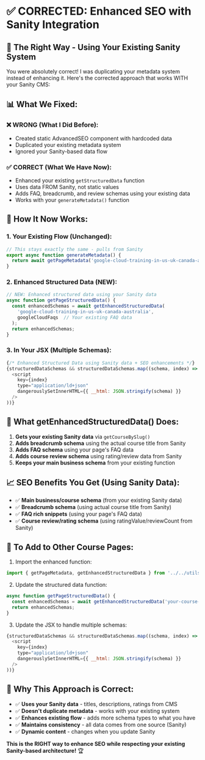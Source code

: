 # ✅ CORRECTED: Enhanced SEO with Sanity Integration

## 🎯 **The Right Way - Using Your Existing Sanity System**

You were absolutely correct! I was duplicating your metadata system instead of enhancing it. Here's the corrected approach that works WITH your Sanity CMS:

## 📊 **What We Fixed:**

### **❌ WRONG (What I Did Before):**
- Created static AdvancedSEO component with hardcoded data
- Duplicated your existing metadata system
- Ignored your Sanity-based data flow

### **✅ CORRECT (What We Have Now):**
- Enhanced your existing `getStructuredData` function
- Uses data FROM Sanity, not static values
- Adds FAQ, breadcrumb, and review schemas using your existing data
- Works with your `generateMetadata()` function

## 🚀 **How It Now Works:**

### **1. Your Existing Flow (Unchanged):**
```javascript
// This stays exactly the same - pulls from Sanity
export async function generateMetadata() {
  return await getPageMetadata('google-cloud-training-in-us-uk-canada-australia');
}
```

### **2. Enhanced Structured Data (NEW):**
```javascript
// NEW: Enhanced structured data using your Sanity data
async function getPageStructuredData() {
  const enhancedSchemas = await getEnhancedStructuredData(
    'google-cloud-training-in-us-uk-canada-australia', 
    googleCloudFaqs  // Your existing FAQ data
  );
  return enhancedSchemas;
}
```

### **3. In Your JSX (Multiple Schemas):**
```javascript
{/* Enhanced Structured Data using Sanity data + SEO enhancements */}
{structuredDataSchemas && structuredDataSchemas.map((schema, index) => (
  <script
    key={index}
    type="application/ld+json"
    dangerouslySetInnerHTML={{ __html: JSON.stringify(schema) }}
  />
))}
```

## 🎯 **What getEnhancedStructuredData() Does:**

1. **Gets your existing Sanity data** via `getCourseBySlug()`
2. **Adds breadcrumb schema** using the actual course title from Sanity
3. **Adds FAQ schema** using your page's FAQ data
4. **Adds course review schema** using rating/review data from Sanity
5. **Keeps your main business schema** from your existing function

## 📈 **SEO Benefits You Get (Using Sanity Data):**

- ✅ **Main business/course schema** (from your existing Sanity data)
- ✅ **Breadcrumb schema** (using actual course title from Sanity)
- ✅ **FAQ rich snippets** (using your page's FAQ data)
- ✅ **Course review/rating schema** (using ratingValue/reviewCount from Sanity)

## 🔧 **To Add to Other Course Pages:**

1. Import the enhanced function:
```javascript
import { getPageMetadata, getEnhancedStructuredData } from '../../utils/metadata';
```

2. Update the structured data function:
```javascript
async function getPageStructuredData() {
  const enhancedSchemas = await getEnhancedStructuredData('your-course-slug', yourCourseFaqs);
  return enhancedSchemas;
}
```

3. Update the JSX to handle multiple schemas:
```javascript
{structuredDataSchemas && structuredDataSchemas.map((schema, index) => (
  <script
    key={index}
    type="application/ld+json"
    dangerouslySetInnerHTML={{ __html: JSON.stringify(schema) }}
  />
))}
```

## 🎯 **Why This Approach is Correct:**

- ✅ **Uses your Sanity data** - titles, descriptions, ratings from CMS
- ✅ **Doesn't duplicate metadata** - works with your existing system
- ✅ **Enhances existing flow** - adds more schema types to what you have
- ✅ **Maintains consistency** - all data comes from one source (Sanity)
- ✅ **Dynamic content** - changes when you update Sanity

**This is the RIGHT way to enhance SEO while respecting your existing Sanity-based architecture!** 🏆
